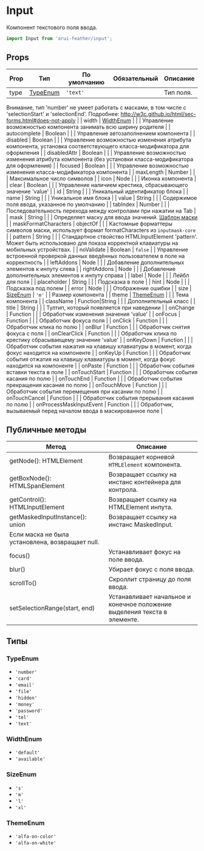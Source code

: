 # Input

Компонент текстового поля ввода.

```javascript
import Input from 'arui-feather/input';
```




## Props


| Prop  | Тип  | По умолчанию | Обязательный | Описание |
| ----- | ---- | ------------ | ------------ |----------|
| type | [TypeEnum](#TypeEnum) | `'text'`  |  | Тип поля.
Внимание, тип 'number' не умеет работать с масками, в том числе с 'selectionStart' и 'selectionEnd'.
Подробнее: http://w3c.github.io/html/sec-forms.html#does-not-apply |
| width | [WidthEnum](#WidthEnum) |  |  | Управление возможностью компонента занимать всю ширину родителя |
| autocomplete | Boolean |  |  | Управление автозаполнением компонента |
| disabled | Boolean |  |  | Управление возможностью изменения атрибута компонента, установка соответствующего класса-модификатора для оформления |
| disabledAttr | Boolean |  |  | Управление возможностью изменения атрибута компонента (без установки класса-модификатора для оформления) |
| focused | Boolean |  |  | Управление возможностью изменения класса-модификатора компонента |
| maxLength | Number |  |  | Максимальное число символов |
| icon | Node |  |  | Иконка компонента |
| clear | Boolean |  |  | Управление наличием крестика, сбрасывающего значение 'value' |
| id | String |  |  | Уникальный идентификатор блока |
| name | String |  |  | Уникальное имя блока |
| value | String |  |  | Содержимое поля ввода, указанное по умолчанию |
| tabIndex | Number |  |  | Последовательность перехода между контролами при нажатии на Tab |
| mask | String |  |  | Определяет маску для ввода значений. [Шаблон маски](https://github.com/insin/inputmask-core#pattern) |
| maskFormatCharacters | objectOf |  |  | Кастомные форматтеры символов маски, использует формат formatCharacters из `inputmask-core` |
| pattern | String |  |  | Стандартное ствойство HTMLInputElement 'pattern'. Может быть использовано для показа корректной клавиатуры на мобильных устройствах. |
| noValidate | Boolean | `false`  |  | Управление встроенной проверкой данных введённых пользователем в поле на корректность |
| leftAddons | Node |  |  | Добавление дополнительных элементов к инпуту слева |
| rightAddons | Node |  |  | Добавление дополнительных элементов к инпуту справа |
| label | Node |  |  | Лейбл для поля |
| placeholder | String |  |  | Подсказка в поле |
| hint | Node |  |  | Подсказка под полем |
| error | Node |  |  | Отображение ошибки |
| size | [SizeEnum](#SizeEnum) | `'m'`  |  | Размер компонента |
| theme | [ThemeEnum](#ThemeEnum) |  |  | Тема компонента |
| className | Function\|String |  |  | Дополнительный класс |
| title | String |  |  | Тултип, который появляется при наведении |
| onChange | Function |  |  | Обработчик изменения значения 'value' |
| onFocus | Function |  |  | Обработчик фокуса поля |
| onClick | Function |  |  | Обработчик клика по полю |
| onBlur | Function |  |  | Обработчик снятия фокуса с поля |
| onClearClick | Function |  |  | Обработчик клика по крестику сбрасываещему значение 'value' |
| onKeyDown | Function |  |  | Обработчик события нажатия на клавишу клавиатуры в момент, когда фокус находится на компоненте |
| onKeyUp | Function |  |  | Обработчик события отжатия на клавишу клавиатуры в момент, когда фокус находится на компоненте |
| onPaste | Function |  |  | Обработчик события вставки текста в поле |
| onTouchStart | Function |  |  | Обработчик события касания по полю |
| onTouchEnd | Function |  |  | Обработчик события прекращения касания по полю |
| onTouchMove | Function |  |  | Обработчик события перемещения при касании по полю |
| onTouchCancel | Function |  |  | Обработчик события прерывания касания по полю |
| onProcessMaskInputEvent | Function |  |  | Обработчик, вызываемый перед началом ввода в маскированное поле |





## Публичные методы
| Метод  | Описание |
| ------ | -------- |
| getNode(): HTMLElement | Возвращает корневой `HTMLElement` компонента. |
| getBoxNode(): HTMLSpanElement | Возвращает ссылку на инстанс контейнера для контрола. |
| getControl(): HTMLInputElement | Возвращает ссылку на HTMLElement инпута. |
| getMaskedInputInstance(): union | Возвращает ссылку на инстанс MaskedInput.
Если маска не была установлена, возвращает null. |
| focus() | Устанавливает фокус на поле ввода. |
| blur() | Убирает фокус с поля ввода. |
| scrollTo() | Скроллит страницу до поля ввода. |
| setSelectionRange(start, end) | Устанавливает начальное и конечное положение выделения текста в элементе. |





## Типы






### <a id="TypeEnum"></a>TypeEnum

 * `'number'`
 * `'card'`
 * `'email'`
 * `'file'`
 * `'hidden'`
 * `'money'`
 * `'password'`
 * `'tel'`
 * `'text'`


### <a id="WidthEnum"></a>WidthEnum

 * `'default'`
 * `'available'`


### <a id="SizeEnum"></a>SizeEnum

 * `'s'`
 * `'m'`
 * `'l'`
 * `'xl'`


### <a id="ThemeEnum"></a>ThemeEnum

 * `'alfa-on-color'`
 * `'alfa-on-white'`



